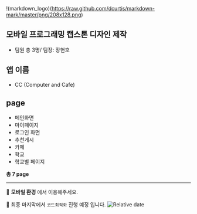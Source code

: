 
!(markdown_logo)(https://raw.github.com/dcurtis/markdown-mark/master/png/208x128.png)

## 모바일 프로그래밍 캡스톤 디자인 제작
- 팀원 총 3명/ 팀장: 장현호

## 앱 이름
- CC (Computer and Cafe)

## page
- 메인화면
- 마이페이지
- 로그인 화면
- 추천게시
- 카페
- 학교
- 학교별 페이지

__총 7 page__

--------------

📌  __모바일 환경__ 에서 이용해주세요.

📌  최종 마지막에서 `코드최적화` 진행 예정 입니다.
![Relative date](https://img.shields.io/date/1588700035)